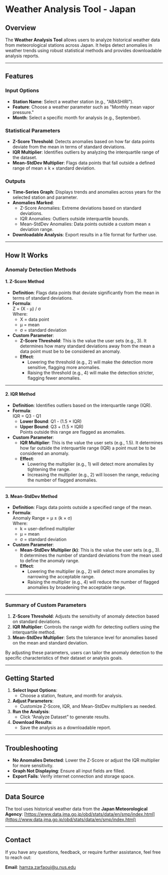 # Weather Analysis Tool - Japan

## Overview
The **Weather Analysis Tool** allows users to analyze historical weather data from meteorological stations across Japan. It helps detect anomalies in weather trends using robust statistical methods and provides downloadable analysis reports.

---

## Features
### Input Options
- **Station Name**: Select a weather station (e.g., "ABASHIRI").
- **Feature**: Choose a weather parameter such as "Monthly mean vapor pressure."
- **Month**: Select a specific month for analysis (e.g., September).

### Statistical Parameters
- **Z-Score Threshold**: Detects anomalies based on how far data points deviate from the mean in terms of standard deviations.
- **IQR Multiplier**: Identifies outliers by analyzing the interquartile range of the dataset.
- **Mean-StdDev Multiplier**: Flags data points that fall outside a defined range of mean ± k × standard deviation.

### Outputs
- **Time-Series Graph**: Displays trends and anomalies across years for the selected station and parameter.
- **Anomalies Marked**:
  - Z-Score Anomalies: Extreme deviations based on standard deviations.
  - IQR Anomalies: Outliers outside interquartile bounds.
  - Mean-StdDev Anomalies: Data points outside a custom mean ± deviation range.
- **Downloadable Analysis**: Export results in a file format for further use.

---

## How It Works
### Anomaly Detection Methods
#### 1. Z-Score Method
- **Definition**: Flags data points that deviate significantly from the mean in terms of standard deviations.
- **Formula**:  
  Z = (X - μ) / σ  
  Where:
  - X = data point
  - μ = mean
  - σ = standard deviation
- **Custom Parameter**: 
  - **Z-Score Threshold**: This is the value the user sets (e.g., 3). It determines how many standard deviations away from the mean a data point must be to be considered an anomaly.
  - **Effect**: 
    - Lowering the threshold (e.g., 2) will make the detection more sensitive, flagging more anomalies.
    - Raising the threshold (e.g., 4) will make the detection stricter, flagging fewer anomalies.

---

#### 2. IQR Method
- **Definition**: Identifies outliers based on the interquartile range (IQR).
- **Formula**:  
  IQR = Q3 - Q1  
  - **Lower Bound**: Q1 - (1.5 × IQR)  
  - **Upper Bound**: Q3 + (1.5 × IQR)  
  Points outside this range are flagged as anomalies.
- **Custom Parameter**: 
  - **IQR Multiplier**: This is the value the user sets (e.g., 1.5). It determines how far outside the interquartile range (IQR) a point must be to be considered an anomaly.
  - **Effect**:
    - Lowering the multiplier (e.g., 1) will detect more anomalies by tightening the range.
    - Increasing the multiplier (e.g., 2) will loosen the range, reducing the number of flagged anomalies.

---

#### 3. Mean-StdDev Method
- **Definition**: Flags data points outside a specified range of the mean.
- **Formula**:  
  Anomaly Range = μ ± (k × σ)  
  Where:
  - k = user-defined multiplier
  - μ = mean
  - σ = standard deviation
- **Custom Parameter**: 
  - **Mean-StdDev Multiplier (k)**: This is the value the user sets (e.g., 3). It determines the number of standard deviations from the mean used to define the anomaly range.
  - **Effect**:
    - Lowering the multiplier (e.g., 2) will detect more anomalies by narrowing the acceptable range.
    - Raising the multiplier (e.g., 4) will reduce the number of flagged anomalies by broadening the acceptable range.

---

### Summary of Custom Parameters
1. **Z-Score Threshold**: Adjusts the sensitivity of anomaly detection based on standard deviations.
2. **IQR Multiplier**: Controls the range width for detecting outliers using the interquartile method.
3. **Mean-StdDev Multiplier**: Sets the tolerance level for anomalies based on the mean and standard deviation.

By adjusting these parameters, users can tailor the anomaly detection to the specific characteristics of their dataset or analysis goals.

---

## Getting Started
1. **Select Input Options**:
   - Choose a station, feature, and month for analysis.
2. **Adjust Parameters**:
   - Customize Z-Score, IQR, and Mean-StdDev multipliers as needed.
3. **Run the Analysis**:
   - Click “Analyze Dataset” to generate results.
4. **Download Results**:
   - Save the analysis as a downloadable report.

---

## Troubleshooting
- **No Anomalies Detected**: Lower the Z-Score or adjust the IQR multiplier for more sensitivity.
- **Graph Not Displaying**: Ensure all input fields are filled.
- **Export Fails**: Verify internet connection and storage space.

---

## Data Source
The tool uses historical weather data from the **Japan Meteorological Agency**:
[https://www.data.jma.go.jp/obd/stats/data/en/smp/index.html](https://www.data.jma.go.jp/obd/stats/data/en/smp/index.html)

---

## Contact

If you have any questions, feedback, or require further assistance, feel free to reach out:

**Email**: [hamza.zarfaoui@u.nus.edu](mailto:hamza.zarfaoui@u.nus.edu)
